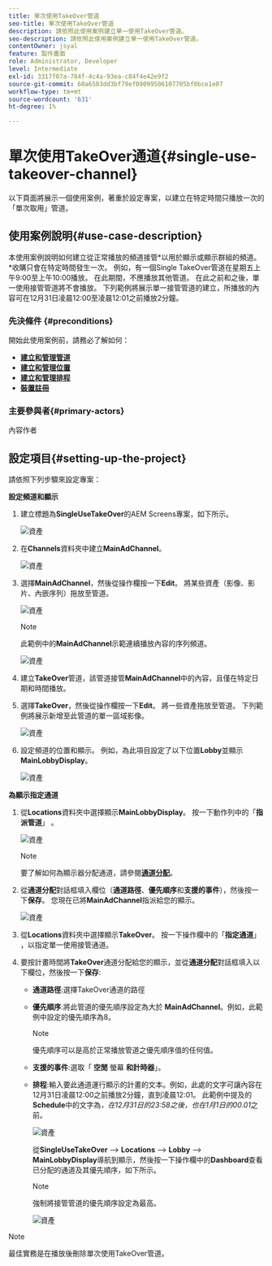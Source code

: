 ```yaml
---
title: 單次使用TakeOver管道
seo-title: 單次使用TakeOver管道
description: 請依照此使用案例建立單一使用TakeOver管道。
seo-description: 請依照此使用案例建立單一使用TakeOver管道。
contentOwner: jsyal
feature: 製作畫面
role: Administrator, Developer
level: Intermediate
exl-id: 3317f07a-784f-4c4a-93ea-c84f4e42e9f2
source-git-commit: 60a6583dd3bf79ef09099506107705bf0bce1e07
workflow-type: tm+mt
source-wordcount: '631'
ht-degree: 1%

---
```


# 單次使用TakeOver通道{#single-use-takeover-channel}

以下頁面將展示一個使用案例，著重於設定專案，以建立在特定時間只播放一次的「單次取用」管道。


## 使用案例說明{#use-case-description}

本使用案例說明如何建立從正常播放的頻道接管&#x200B;*以用於顯示或顯示群組的頻道。*收購只會在特定時間發生一次。
例如，有一個Single TakeOver管道在星期五上午9:00至上午10:00播放。 在此期間，不應播放其他管道。 在此之前和之後，單一使用接管管道將不會播放。 下列範例將展示單一接管管道的建立，所播放的內容可在12月31日凌晨12:00至凌晨12:01之前播放2分鐘。

### 先決條件 {#preconditions}

開始此使用案例前，請務必了解如何：

* **[建立和管理管道](managing-channels.md)**
* **[建立和管理位置](managing-locations.md)**
* **[建立和管理排程](managing-schedules.md)**
* **[裝置註冊](device-registration.md)**

### 主要參與者{#primary-actors}

內容作者

## 設定項目{#setting-up-the-project}

請依照下列步驟來設定專案：

**設定頻道和顯示**

1. 建立標題為&#x200B;**SingleUseTakeOver**&#x200B;的AEM Screens專案，如下所示。

   ![資產](assets/single-takeover1.png)

1. 在&#x200B;**Channels**&#x200B;資料夾中建立&#x200B;**MainAdChannel**。

   ![資產](assets/single-takeover2.png)

1. 選擇&#x200B;**MainAdChannel**，然後從操作欄按一下&#x200B;**Edit**。 將某些資產（影像、影片、內嵌序列）拖放至管道。

   ![資產](assets/single-takeover2.png)


   >[!NOTE]
   >此範例中的&#x200B;**MainAdChannel**&#x200B;示範連續播放內容的序列頻道。

   ![資產](assets/single-takeover3.png)

1. 建立&#x200B;**TakeOver**&#x200B;管道，該管道接管&#x200B;**MainAdChannel**&#x200B;中的內容，且僅在特定日期和時間播放。

1. 選擇&#x200B;**TakeOver**，然後從操作欄按一下&#x200B;**Edit**。 將一些資產拖放至管道。 下列範例將展示新增至此管道的單一區域影像。

   ![資產](assets/single-takeover4.png)

1. 設定頻道的位置和顯示。 例如，為此項目設定了以下位置&#x200B;**Lobby**&#x200B;並顯示&#x200B;**MainLobbyDisplay**。

   ![資產](assets/single-takeover5.png)

**為顯示指定通道**

1. 從&#x200B;**Locations**&#x200B;資料夾中選擇顯示&#x200B;**MainLobbyDisplay**。 按一下動作列中的「**指派管道**」 。

   ![資產](assets/single-takeover6.png)

   >[!NOTE]
   >要了解如何為顯示器分配通道，請參閱&#x200B;**[通道分配](channel-assignment.md)**。

1. 從&#x200B;**通道分配**&#x200B;對話框填入欄位（**通道路徑**、**優先順序**&#x200B;和&#x200B;**支援的事件**），然後按一下&#x200B;**保存**。 您現在已將&#x200B;**MainAdChannel**&#x200B;指派給您的顯示。

   ![資產](assets/single-takeover7.png)

1. 從&#x200B;**Locations**&#x200B;資料夾中選擇顯示&#x200B;**TakeOver**。 按一下操作欄中的「**指定通道**」 ，以指定單一使用接管通道。

1. 要按計畫時間將&#x200B;**TakeOver**&#x200B;通道分配給您的顯示，並從&#x200B;**通道分配**&#x200B;對話框填入以下欄位，然後按一下&#x200B;**保存**:

   * **通道路徑**:選擇TakeOver通道的路徑
   * **優先順序**:將此管道的優先順序設定為大於 **MainAdChannel**。例如，此範例中設定的優先順序為8。

      >[!NOTE]
      >優先順序可以是高於正常播放管道之優先順序值的任何值。
   * **支援的事件**:選取「 **空閒** 螢幕 **和計時器**」。
   * **排程**:輸入要此通道運行顯示的計畫的文本。例如，此處的文字可讓內容在12月31日凌晨12:00之前播放2分鐘，直到凌晨12:01。
此範例中提及的**Schedule**&#x200B;中的文字為&#x200B;*，在12月31日的23:58之後，也在1月1日的00.01*&#x200B;之前。

      ![資產](assets/single-takeover8.png)

      從&#x200B;**SingleUseTakeOver** —> **Locations** —> **Lobby** —> **MainLobbyDisplay**&#x200B;導航到顯示，然後按一下操作欄中的&#x200B;**Dashboard**&#x200B;查看已分配的通道及其優先順序，如下所示。

      >[!NOTE]
      >強制將接管管道的優先順序設定為最高。

      ![資產](assets/single-takeover9.png)

>[!NOTE]
>
>最佳實務是在播放後刪除單次使用TakeOver管道。
